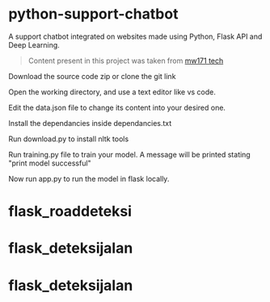 # python-support-chatbot
A support chatbot integrated on websites made using Python, Flask API and Deep Learning.

>Content present in this project was taken from [mw171 tech](https://www.mw171.epizy.com)

Download the source code zip or clone the git link

Open the working directory, and use a text editor like vs code.

Edit the data.json file to change its content into your desired one.

Install the dependancies inside dependancies.txt

Run download.py to install nltk tools

Run training.py file to train your model. A message will be printed stating "print model successful"

Now run app.py to run the model in flask locally.
# flask_roaddeteksi
# flask_deteksijalan
# flask_deteksijalan

